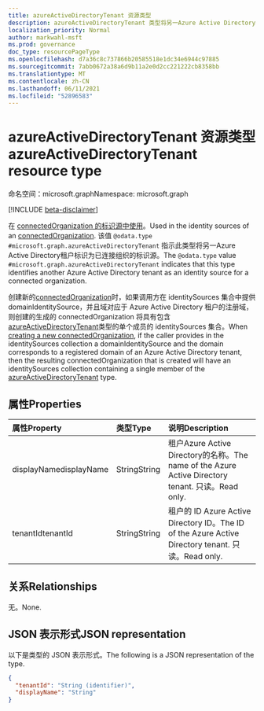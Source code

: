 ```yaml
---
title: azureActiveDirectoryTenant 资源类型
description: azureActiveDirectoryTenant 类型将另一Azure Active Directory租户标识为已连接组织的标识源。
localization_priority: Normal
author: markwahl-msft
ms.prod: governance
doc_type: resourcePageType
ms.openlocfilehash: d7a36c8c737866b20585518e1dc34e6944c97885
ms.sourcegitcommit: 7abb0672a38a6d9b11a2e0d2cc221222cb8358bb
ms.translationtype: MT
ms.contentlocale: zh-CN
ms.lasthandoff: 06/11/2021
ms.locfileid: "52896583"
---
```

# <a name="azureactivedirectorytenant-resource-type"></a><span data-ttu-id="ea295-103">azureActiveDirectoryTenant 资源类型</span><span class="sxs-lookup"><span data-stu-id="ea295-103">azureActiveDirectoryTenant resource type</span></span>

<span data-ttu-id="ea295-104">命名空间：microsoft.graph</span><span class="sxs-lookup"><span data-stu-id="ea295-104">Namespace: microsoft.graph</span></span>

[!INCLUDE [beta-disclaimer](../../includes/beta-disclaimer.md)]

<span data-ttu-id="ea295-105">在 [connectedOrganization 的标识源中使用](connectedOrganization.md)。</span><span class="sxs-lookup"><span data-stu-id="ea295-105">Used in the identity sources of an [connectedOrganization](connectedOrganization.md).</span></span> <span data-ttu-id="ea295-106">该值 `@odata.type` `#microsoft.graph.azureActiveDirectoryTenant` 指示此类型将另一Azure Active Directory租户标识为已连接组织的标识源。</span><span class="sxs-lookup"><span data-stu-id="ea295-106">The `@odata.type` value `#microsoft.graph.azureActiveDirectoryTenant` indicates that this type identifies another Azure Active Directory tenant as an identity source for a connected organization.</span></span>

<span data-ttu-id="ea295-107">创建新的[connectedOrganization](../api/connectedorganization-post.md)时，如果调用方在 identitySources 集合中提供 domainIdentitySource，并且域对应于 Azure Active Directory 租户的注册域，则创建的生成的 connectedOrganization 将具有包含[azureActiveDirectoryTenant](azureactivedirectorytenant.md)类型的单个成员的 identitySources 集合。</span><span class="sxs-lookup"><span data-stu-id="ea295-107">When [creating a new connectedOrganization](../api/connectedorganization-post.md), if the caller provides in the identitySources collection a domainIdentitySource and the domain corresponds to a registered domain of an Azure Active Directory tenant, then the resulting connectedOrganization that is created will have an identitySources collection containing a single member of the [azureActiveDirectoryTenant](azureactivedirectorytenant.md) type.</span></span>

## <a name="properties"></a><span data-ttu-id="ea295-108">属性</span><span class="sxs-lookup"><span data-stu-id="ea295-108">Properties</span></span>

| <span data-ttu-id="ea295-109">属性</span><span class="sxs-lookup"><span data-stu-id="ea295-109">Property</span></span>                     | <span data-ttu-id="ea295-110">类型</span><span class="sxs-lookup"><span data-stu-id="ea295-110">Type</span></span>                      | <span data-ttu-id="ea295-111">说明</span><span class="sxs-lookup"><span data-stu-id="ea295-111">Description</span></span> |
| :--------------------------- | :------------------------ | :---------- |
| <span data-ttu-id="ea295-112">displayName</span><span class="sxs-lookup"><span data-stu-id="ea295-112">displayName</span></span> |<span data-ttu-id="ea295-113">String</span><span class="sxs-lookup"><span data-stu-id="ea295-113">String</span></span> | <span data-ttu-id="ea295-114">租户Azure Active Directory的名称。</span><span class="sxs-lookup"><span data-stu-id="ea295-114">The name of the Azure Active Directory tenant.</span></span> <span data-ttu-id="ea295-115">只读。</span><span class="sxs-lookup"><span data-stu-id="ea295-115">Read only.</span></span> |
| <span data-ttu-id="ea295-116">tenantId</span><span class="sxs-lookup"><span data-stu-id="ea295-116">tenantId</span></span> |<span data-ttu-id="ea295-117">String</span><span class="sxs-lookup"><span data-stu-id="ea295-117">String</span></span> | <span data-ttu-id="ea295-118">租户的 ID Azure Active Directory ID。</span><span class="sxs-lookup"><span data-stu-id="ea295-118">The ID of the Azure Active Directory tenant.</span></span> <span data-ttu-id="ea295-119">只读。</span><span class="sxs-lookup"><span data-stu-id="ea295-119">Read only.</span></span> |

## <a name="relationships"></a><span data-ttu-id="ea295-120">关系</span><span class="sxs-lookup"><span data-stu-id="ea295-120">Relationships</span></span>

<span data-ttu-id="ea295-121">无。</span><span class="sxs-lookup"><span data-stu-id="ea295-121">None.</span></span>

## <a name="json-representation"></a><span data-ttu-id="ea295-122">JSON 表示形式</span><span class="sxs-lookup"><span data-stu-id="ea295-122">JSON representation</span></span>

<span data-ttu-id="ea295-123">以下是类型的 JSON 表示形式。</span><span class="sxs-lookup"><span data-stu-id="ea295-123">The following is a JSON representation of the type.</span></span>

<!-- {
  "blockType": "resource",
  "optionalProperties": [

  ],
  "@odata.type": "microsoft.graph.azureActiveDirectoryTenant",
  "baseType": "microsoft.graph.identitySource"
}-->

```json
{
  "tenantId": "String (identifier)",
  "displayName": "String"
}
```

<!-- uuid: 16cd6b66-4b1a-43a1-adaf-3a886856ed98
2019-02-04 14:57:30 UTC -->
<!-- {
  "type": "#page.annotation",
  "description": "azureActiveDirectoryTenant resource type",
  "keywords": "",
  "section": "documentation",
  "tocPath": ""
}-->


